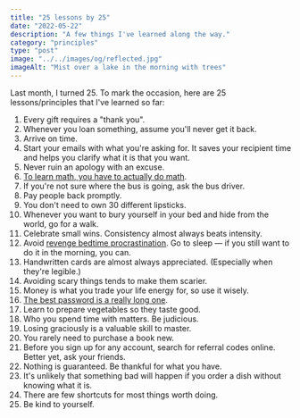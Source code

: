 ```yaml
---
title: "25 lessons by 25"
date: "2022-05-22"
description: "A few things I've learned along the way."
category: "principles"
type: "post"
image: "../../images/og/reflected.jpg"
imageAlt: "Mist over a lake in the morning with trees"
---
```


Last month, I turned 25. To mark the occasion, here are 25 lessons/principles that I've learned so far:

1.  Every gift requires a "thank you".
1.  Whenever you loan something, assume you'll never get it back.
1.  Arrive on time.
1.  Start your emails with what you're asking for. It saves your recipient time and helps you clarify what it is that you want.
1.  Never ruin an apology with an excuse.
1.  [To learn math, you have to actually do math](https://juliariec.wordpress.com/2019/01/08/on-learning/).
1.  If you're not sure where the bus is going, ask the bus driver.
1.  Pay people back promptly.
1.  You don't need to own 30 different lipsticks.
1.  Whenever you want to bury yourself in your bed and hide from the world, go for a walk.
1.  Celebrate small wins. Consistency almost always beats intensity.
1.  Avoid [revenge bedtime procrastination](https://health.clevelandclinic.org/revenge-bedtime-procrastination/). Go to sleep — if you still want to do it in the morning, you can.
1.  Handwritten cards are almost always appreciated. (Especially when they're legible.)
1.  Avoiding scary things tends to make them scarier.
1.  Money is what you trade your life energy for, so use it wisely.
1.  [The best password is a really long one](https://xkcd.com/936/).
1.  Learn to prepare vegetables so they taste good.
1.  Who you spend time with matters. Be judicious.
1.  Losing graciously is a valuable skill to master.
1.  You rarely need to purchase a book new.
1.  Before you sign up for any account, search for referral codes online. Better yet, ask your friends.
1.  Nothing is guaranteed. Be thankful for what you have.
1.  It's unlikely that something bad will happen if you order a dish without knowing what it is.
1.  There are few shortcuts for most things worth doing.
1.  Be kind to yourself.
